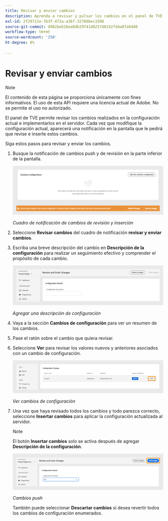 ```yaml
---
title: Revisar y enviar cambios
description: Aprenda a revisar y pulsar los cambios en el panel de TVE.
exl-id: 2f29712e-7b3f-472a-a36f-32780bec1508
source-git-commit: d982beb16ea0db29f41d0257d8332fd4a07a84d8
workflow-type: tm+mt
source-wordcount: '250'
ht-degree: 0%

---
```


# Revisar y enviar cambios

>[!NOTE]
>
>El contenido de esta página se proporciona únicamente con fines informativos. El uso de esta API requiere una licencia actual de Adobe. No se permite el uso no autorizado.

El panel de TVE permite revisar los cambios realizados en la configuración actual e implementarlos en el servidor. Cada vez que modifique la configuración actual, aparecerá una notificación en la pantalla que le pedirá que revise e inserte estos cambios.

Siga estos pasos para revisar y enviar los cambios.

1. Busque la notificación de cambios push y de revisión en la parte inferior de la pantalla.

   ![Revisar y enviar notificaciones de cambios](../assets/tve-dashboard/new-tve-dashboard/review/review-and-push-changes-banner-view.png)

   *Cuadro de notificación de cambios de revisión y inserción*

1. Seleccione **Revisar cambios** del cuadro de notificación **revisar y enviar cambios**.

1. Escriba una breve descripción del cambio en **Descripción de la configuración** para realizar un seguimiento efectivo y comprender el propósito de cada cambio.

   ![Agregar una descripción de configuración](../assets/tve-dashboard/new-tve-dashboard/review/review-and-push-configuration-details-panel-view.png)

   *Agregar una descripción de configuración*

1. Vaya a la sección **Cambios de configuración** para ver un resumen de los cambios.

1. Pase el ratón sobre el cambio que quiera revisar.

1. Seleccione **Ver** para revisar los valores nuevos y anteriores asociados con un cambio de configuración.

   ![Ver cambios de configuración](../assets/tve-dashboard/new-tve-dashboard/review/review-and-push-changes-view-button.png)

   *Ver cambios de configuración*

1. Una vez que haya revisado todos los cambios y todo parezca correcto, seleccione **Insertar cambios** para aplicar la configuración actualizada al servidor.

   >[!NOTE]
   >
   >El botón **Insertar cambios** solo se activa después de agregar **Descripción de la configuración**.

   ![Cambios push](../assets/tve-dashboard/new-tve-dashboard/review/review-and-push-push-changes-button.png)

   *Cambios push*

   También puede seleccionar **Descartar cambios** si desea revertir todos los cambios de configuración enumerados.
